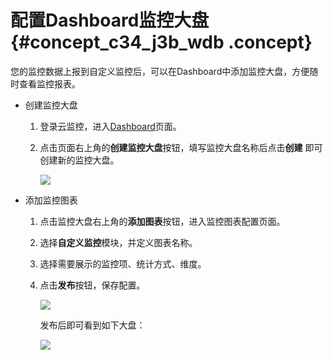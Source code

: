 # 配置Dashboard监控大盘 {#concept_c34_j3b_wdb .concept}

您的监控数据上报到自定义监控后，可以在Dashboard中添加监控大盘，方便随时查看监控报表。

-   创建监控大盘
    1.  登录云监控，进入[Dashboard](https://cloudmonitor.console.aliyun.com/#/dashboardnew/boardId=&boardName=)页面。
    2.  点击页面右上角的**创建监控大盘**按钮，填写监控大盘名称后点击**创建** 即可创建新的监控大盘。

        ![](http://static-aliyun-doc.oss-cn-hangzhou.aliyuncs.com/assets/img/6220/4941_zh-CN.png)


-   添加监控图表
    1.  点击监控大盘右上角的**添加图表**按钮，进入监控图表配置页面。
    2.  选择**自定义监控**模块，并定义图表名称。
    3.  选择需要展示的监控项、统计方式、维度。
    4.  点击**发布**按钮，保存配置。

        ![](http://static-aliyun-doc.oss-cn-hangzhou.aliyuncs.com/assets/img/6220/4942_zh-CN.png)

        发布后即可看到如下大盘：

        ![](http://static-aliyun-doc.oss-cn-hangzhou.aliyuncs.com/assets/img/6220/4943_zh-CN.png)


